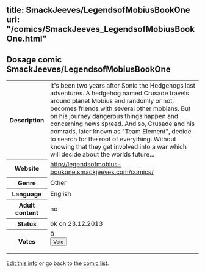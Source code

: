 title: SmackJeeves/LegendsofMobiusBookOne
url: "/comics/SmackJeeves_LegendsofMobiusBookOne.html"
---
Dosage comic SmackJeeves/LegendsofMobiusBookOne
-----------------------------------------

<p id="msg"></p>
<script type="text/javascript">
if (window.location.search === '?edit_info_mail=sent_ok') {
  var elem = document.getElementById("msg");
  elem.innerHTML = 'Edited information sucessfully sent for review, which is usually done daily. Thanks!';
  elem.className = 'ok';
}
</script>
<table class="comicinfo">
<tr>
<th>Description</th><td>It's been two years after Sonic the Hedgehogs last adventures. A hedgehog named Crusade travels around planet Mobius and randomly or not, becomes friends with several other mobians. But on his journey dangerous things happen and concerning news spread. And so, Crusade and his comrads, later known as &quot;Team Element&quot;, decide to search for the root of everything. Without knowing that they get involved into a war which will decide about the worlds future...</td>
</tr>
<tr>
<th>Website</th><td><a href="http://legendsofmobius-bookone.smackjeeves.com/comics/">http://legendsofmobius-bookone.smackjeeves.com/comics/</a></td>
</tr>
<tr>
<th>Genre</th><td>Other</td>
</tr>
<tr>
<th>Language</th><td>English</td>
</tr>
<tr>
<th>Adult content</th><td>no</td>
</tr>
<tr>
<th>Status</th><td>ok on 23.12.2013</td>
</tr>
<tr>
<th>Votes</th><td>0
<form action="http://gaecounter.appspot.com/count/" method="POST">
<input name="name" type="hidden" value="SmackJeeves_LegendsofMobiusBookOne"/>
<input name="uid" type="hidden" id="voteuid" value=""/>
<input type="submit" value="Vote"/>
</form>
</td>
</tr>
</table>
<script type="text/javascript">
var ua = navigator.userAgent;
document.getElementById("voteuid").value = ua.replace(/[^a-zA-Z0-9\._:]/g , "_");;
</script>

[Edit this info](SmackJeeves_LegendsofMobiusBookOne_edit.html) or go back to the [comic list](../comic-index.html).
